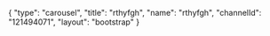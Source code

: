 {
    "type": "carousel",
    "title": "rthyfgh",
    "name": "rthyfgh",
    "channelId": "121494071",
    "layout": "bootstrap"
}